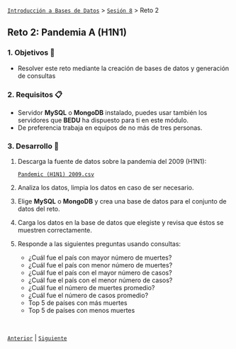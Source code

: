 [`Introducción a Bases de Datos`](../../README.md) > [`Sesión 8`](../Readme.md) > Reto 2

## Reto 2: Pandemia A (H1N1)

### 1. Objetivos :dart:
- Resolver este reto mediante la creación de bases de datos y generación de consultas


### 2. Requisitos :clipboard:
- Servidor __MySQL__ o __MongoDB__ instalado, puedes usar también los servidores que __BEDU__ ha dispuesto para ti en este módulo.
- De preferencia trabaja en equipos de no más de tres personas.

### 3. Desarrollo :rocket:

1. Descarga la fuente de datos sobre la pandemia del 2009 (H1N1):

   <a href="datos/h1n1.csv" target="_blank">`Pandemic (H1N1) 2009.csv`</a>

1. Analiza los datos, limpia los datos en caso de ser necesario.

1. Elige __MySQL__ o __MongoDB__ y crea una base de datos para el conjunto de datos del reto.

1. Carga los datos en la base de datos que elegiste y revisa que éstos se muestren correctamente.

1. Responde a las siguientes preguntas usando consultas:

   - ¿Cuál fue el país con mayor número de muertes?
   - ¿Cuál fue el país con menor número de muertes?
   - ¿Cuál fue el país con el mayor número de casos?
   - ¿Cuál fue el país con el menor número de casos?
   - ¿Cuál fue el número de muertes promedio?
   - ¿Cuál fue el número de casos promedio?
   - Top 5 de países con más muertes
   - Top 5 de países con menos muertes

<br/>

[`Anterior`](../Readme.md) | [`Siguiente`](../Readme.md)   
